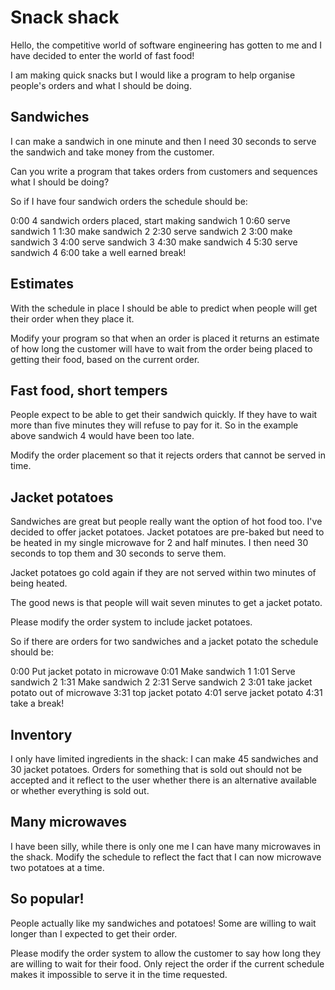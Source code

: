 # Snack shack

Hello, the competitive world of software engineering has gotten to me and I have decided to enter the world of fast food!

I am making quick snacks but I would like a program to help organise people's orders and what I should be doing.

## Sandwiches

I can make a sandwich in one minute and then I need 30 seconds to serve the sandwich and take money from the customer.

Can you write a program that takes orders from customers and sequences what I should be doing?

So if I have four sandwich orders the schedule should be:

0:00 4 sandwich orders placed, start making sandwich 1
0:60 serve sandwich 1
1:30 make sandwich 2
2:30 serve sandwich 2
3:00 make sandwich 3
4:00 serve sandwich 3
4:30 make sandwich 4
5:30 serve sandwich 4
6:00 take a well earned break!

## Estimates

With the schedule in place I should be able to predict when people will get their order when they place it.

Modify your program so that when an order is placed it returns an estimate of how long the customer will have to wait from the order being placed to getting their food, based on the current order.

## Fast food, short tempers

People expect to be able to get their sandwich quickly. If they have to wait more than five minutes they will refuse to pay for it. So in the example above sandwich 4 would have been too late.

Modify the order placement so that it rejects orders that cannot be served in time.

## Jacket potatoes

Sandwiches are great but people really want the option of hot food too. I've decided to offer jacket potatoes. Jacket potatoes are pre-baked but need to be heated in my single microwave for 2 and half minutes. I then need 30 seconds to top them and 30 seconds to serve them.

Jacket potatoes go cold again if they are not served within two minutes of being heated.

The good news is that people will wait seven minutes to get a jacket potato.

Please modify the order system to include jacket potatoes.

So if there are orders for two sandwiches and a jacket potato the schedule should be:

0:00 Put jacket potato in microwave
0:01 Make sandwich 1
1:01 Serve sandwich 2
1:31 Make sandwich 2
2:31 Serve sandwich 2
3:01 take jacket potato out of microwave
3:31 top jacket potato
4:01 serve jacket potato
4:31 take a break!

## Inventory

I only have limited ingredients in the shack: I can make 45 sandwiches and 30 jacket potatoes. Orders for something that is sold out should not be accepted and it reflect to the user whether there is an alternative available or whether everything is sold out.

## Many microwaves

I have been silly, while there is only one me I can have many microwaves in the shack. Modify the schedule to reflect the fact that I can now microwave two potatoes at a time.

## So popular!

People actually like my sandwiches and potatoes! Some are willing to wait longer than I expected to get their order.

Please modify the order system to allow the customer to say how long they are willing to wait for their food. Only reject the order if the current schedule makes it impossible to serve it in the time requested.